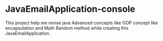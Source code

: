 # JavaEmailApplication-console 

This project help me revise java Advanced concepts like OOP concept like encapsulation and Math Random method while creating this JavaEmailApplication.

